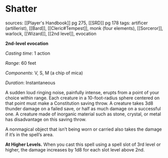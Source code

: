 # Shatter
sources: [[Player's Handbook]] pg 275, [[SRD]] pg 178
tags: artificer (artillerist), [[Bard]], [[Cleric#Tempest]], monk (four elements), [[Sorceror]], warlock, [[Wizard]], [[2nd level]], evocation

**2nd-level evocation**

*Casting time*: 1 action

*Range*: 60 feet

*Components*: V, S, M (a chip of mica)

*Duration*: Instantaneous

A sudden loud ringing noise, painfully intense, erupts from a point of your choice within range. Each creature in a 10-foot-radius sphere centered on that point must make a Constitution saving throw. A creature takes 3d8 thunder damage on a failed save, or half as much damage on a successful one. A creature made of inorganic material such as stone, crystal, or metal has disadvantage on this saving throw.

A nonmagical object that isn’t being worn or carried also takes the damage if it’s in the spell’s area.

**At Higher Levels.** When you cast this spell using a spell slot of 3rd level or higher, the damage increases by 1d8 for each slot level above 2nd.
